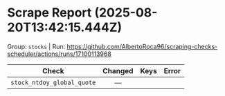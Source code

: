 # Scrape Report (2025-08-20T13:42:15.444Z)

Group: `stocks`  |  Run: https://github.com/AlbertoRoca96/scraping-checks-scheduler/actions/runs/17100113968

| Check | Changed | Keys | Error |
|---|:---:|:--|:--|
| `stock_ntdoy_global_quote` | — |  |  |
